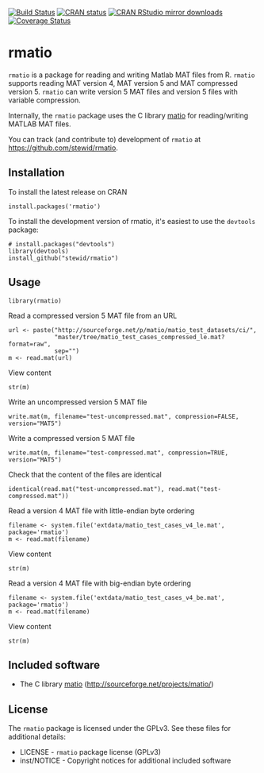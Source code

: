 [![Build Status](https://travis-ci.org/stewid/rmatio.svg)](https://travis-ci.org/stewid/rmatio)
[![CRAN status](http://www.r-pkg.org/badges/version/rmatio)](http://cran.r-project.org/web/packages/rmatio/index.html)
[![CRAN RStudio mirror downloads](http://cranlogs.r-pkg.org/badges/last-month/rmatio)](http://cran.r-project.org/web/packages/rmatio/index.html)
[![Coverage Status](https://coveralls.io/repos/github/stewid/rmatio/badge.svg?branch=master)](https://coveralls.io/github/stewid/rmatio?branch=master)

rmatio
======

`rmatio` is a package for reading and writing Matlab MAT files from
R. `rmatio` supports reading MAT version 4, MAT version 5 and MAT
compressed version 5. `rmatio` can write version 5 MAT files and
version 5 files with variable compression.

Internally, the `rmatio` package uses the C library
[matio](http://sourceforge.net/projects/matio/) for reading/writing
MATLAB MAT files.

You can track (and contribute to) development of `rmatio`
at https://github.com/stewid/rmatio.

Installation
------------

To install the latest release on CRAN

```
install.packages('rmatio')
```

To install the development version of rmatio, it's easiest to use the
`devtools` package:

```
# install.packages("devtools")
library(devtools)
install_github("stewid/rmatio")
```

Usage
-----

```
library(rmatio)
```

Read a compressed version 5 MAT file from an URL

```
url <- paste("http://sourceforge.net/p/matio/matio_test_datasets/ci/",
             "master/tree/matio_test_cases_compressed_le.mat?format=raw",
             sep="")
m <- read.mat(url)
```

View content

```
str(m)
```

Write an uncompressed version 5 MAT file

```
write.mat(m, filename="test-uncompressed.mat", compression=FALSE, version="MAT5")
```

Write a compressed version 5 MAT file

```
write.mat(m, filename="test-compressed.mat", compression=TRUE, version="MAT5")
```

Check that the content of the files are identical

```
identical(read.mat("test-uncompressed.mat"), read.mat("test-compressed.mat"))
```

Read a version 4 MAT file with little-endian byte ordering

```
filename <- system.file('extdata/matio_test_cases_v4_le.mat', package='rmatio')
m <- read.mat(filename)
```

View content

```
str(m)
```

Read a version 4 MAT file with big-endian byte ordering

```
filename <- system.file('extdata/matio_test_cases_v4_be.mat', package='rmatio')
m <- read.mat(filename)
```

View content

```
str(m)
```

Included software
-----------------

- The C library [matio](http://sourceforge.net/projects/matio/) (http://sourceforge.net/projects/matio/)

License
-------

The `rmatio` package is licensed under the GPLv3. See these files for additional details:

- LICENSE     - `rmatio` package license (GPLv3)
- inst/NOTICE - Copyright notices for additional included software
